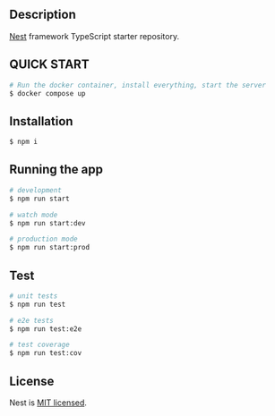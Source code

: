 ## Description

[Nest](https://github.com/nestjs/nest) framework TypeScript starter repository.

## QUICK START

```bash
# Run the docker container, install everything, start the server
$ docker compose up
```

## Installation

```bash
$ npm i
```

## Running the app

```bash
# development
$ npm run start

# watch mode
$ npm run start:dev

# production mode
$ npm run start:prod
```

## Test

```bash
# unit tests
$ npm run test

# e2e tests
$ npm run test:e2e

# test coverage
$ npm run test:cov
```

## License

Nest is [MIT licensed](LICENSE).
